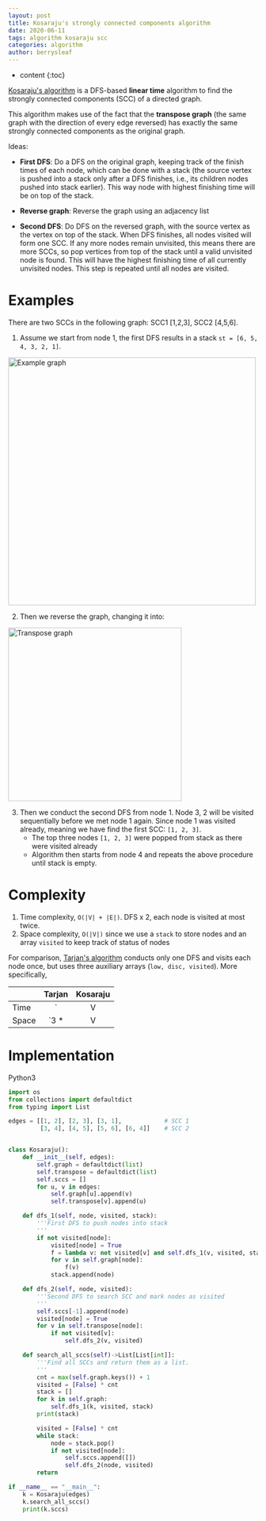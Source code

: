 ```yaml
---
layout: post
title: Kosaraju's strongly connected components algorithm
date: 2020-06-11
tags: algorithm kosaraju scc
categories: algorithm
author: berrysleaf
---
```

* content
{:toc}


[Kosaraju's algorithm](https://en.wikipedia.org/wiki/Kosaraju%27s_algorithm) is a DFS-based **linear time** algorithm to find the strongly connected components (SCC) of a directed graph.



This algorithm makes use of the fact that the **transpose graph** (the same graph with the direction of every edge reversed) has exactly the same strongly connected components as the original graph.

Ideas:
* **First DFS**:  Do a DFS on the original graph, keeping track of the finish times of each node, which can be done with a stack (the source vertex is pushed into a stack only after a DFS finishes, i.e., its children nodes pushed into stack earlier). This way node with highest finishing time will be on top of the stack.

* **Reverse graph**: Reverse the graph using an adjacency list

* **Second DFS**: Do DFS on the reversed graph, with the source vertex as the vertex on top of the stack. When DFS finishes, all nodes visited will form one SCC. If any more nodes remain unvisited, this means there are more SCCs, so pop vertices from top of the stack until a valid unvisited node is found. This will have the highest finishing time of all currently unvisited nodes. This step is repeated until all nodes are visited.

# Examples
There are two SCCs in the following graph: SCC1 [1,2,3], SCC2 [4,5,6]. 

1. Assume we start from node 1, the first DFS results in a stack `st = [6, 5, 4, 3, 2, 1]`. 
<img src="https://i.loli.net/2020/06/11/yhr5H2uW1UsD4it.png" width='500px' alt='Example graph'>    

2. Then we reverse the graph, changing it into:
<img src="https://i.loli.net/2020/06/11/Lun8vSp65A47IBH.png" width='350px' alt='Transpose graph'>    

3. Then we conduct the second DFS from node 1. Node 3, 2 will be visited sequentially before we met node 1 again. Since node 1 was visited already, meaning we have find the first SCC: `[1, 2, 3]`. 
    * The top three nodes `[1, 2, 3]` were popped from stack as there were visited already
    * Algorithm then starts from node 4 and repeats the above procedure until stack is empty.

# Complexity
1. Time complexity, `O(|V| + |E|)`. DFS x 2, each node is visited at most twice.
2. Space complexity, `O(|V|)` since we use a `stack` to store nodes and an array `visited` to keep track of status of nodes

For comparison, [Tarjan's algorithm]({{site.baseurl}}/archives/Tarjan's-strongly-connected-components-algorithm.html) conducts only one DFS and visits each node once, but uses three auxiliary arrays (`low, disc, visited`). More specifically, 

|             | Tarjan        | Kosaraju  |
| ------------|:-------------:|:-----:|
| Time        | `|V| + |E|`   | `2 * (|V| + |E|)` |
| Space       | `3 * |V|`     |   `2 * |V|` |


# Implementation

Python3 
```python
import os
from collections import defaultdict
from typing import List

edges = [[1, 2], [2, 3], [3, 1],            # SCC 1
         [3, 4], [4, 5], [5, 6], [6, 4]]    # SCC 2


class Kosaraju():
    def __init__(self, edges):
        self.graph = defaultdict(list)
        self.transpose = defaultdict(list)
        self.sccs = []
        for u, v in edges:
            self.graph[u].append(v)
            self.transpose[v].append(u)

    def dfs_1(self, node, visited, stack):
        '''First DFS to push nodes into stack
        '''
        if not visited[node]:
            visited[node] = True
            f = lambda v: not visited[v] and self.dfs_1(v, visited, stack)
            for v in self.graph[node]:
                f(v)
            stack.append(node)

    def dfs_2(self, node, visited):
        '''Second DFS to search SCC and mark nodes as visited
        '''
        self.sccs[-1].append(node)
        visited[node] = True
        for v in self.transpose[node]:
            if not visited[v]:
                self.dfs_2(v, visited)

    def search_all_sccs(self)->List[List[int]]:
        '''Find all SCCs and return them as a list.
        '''
        cnt = max(self.graph.keys()) + 1
        visited = [False] * cnt
        stack = []
        for k in self.graph:
            self.dfs_1(k, visited, stack)
        print(stack)

        visited = [False] * cnt
        while stack:
            node = stack.pop()
            if not visited[node]:
                self.sccs.append([])
                self.dfs_2(node, visited)
        return

if __name__ == "__main__":
    k = Kosaraju(edges)
    k.search_all_sccs()
    print(k.sccs)
```